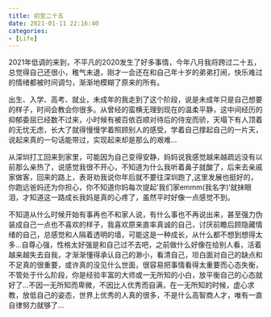 ```yaml
---
title: 初至二十五
date: 2021-01-11 22:16:40
categories:
- [Life]
---
```

2021年低调的来到，不平凡的2020发生了好多事情，今年八月我将跨过二十五，总觉得自己还很小，稚气未退，刚才一会还在和自己年十岁的弟弟打闹，快乐难过的情绪都被时间调匀，渐渐地模糊了原来的所有。
  <!-- more -->
出生、入学、高考、就业，未成年的我走到了这个阶段，说是未成年只是自己想要的样子，时间会教会你很多。从曾经的蛮横无理到现在的温柔平静，这中间经历的抑郁委屈已经数不过来，小时候有被百依百顺对待后的侍宠而骄，天塌下有人顶着的无忧无虑，长大了就得慢慢学着照顾别人的感受，学着自己撑起自己的一片天，说起来真的一句话能带过，实现起来却是那么的艰难...

从深圳打工回来到家里，可能因为自己变得安静，妈妈说我感觉越来越疏远没有以前那么亲热了，说感觉我很不开心，不知道为什么我听着鼻子就酸了，后来去亲戚家做客，回来的路上，表哥劝我说你年后就不要往深圳跑了,这里发展也挺好的，你跑远爸妈还为你担心，你不知道你妈每次提起’我们家emmm(我名字)‘就抹眼泪，才知道这一路成长我妈是真的心疼了，虽然平时好像一点感觉不到。

不知道从什么时候开始有事再也不和家人说，有什么事也不再说出来，甚至强力伪装成自己一点也不喜欢的样子，我喜欢原来直率真诚的自己，讨厌前瞻后顾隐藏情绪的自己，总感觉和人隔着透明的墙，可能这是一种成长，从什么都不想到想得太多...自尊心强，性格太好强是和自己过不去吧，之前做什么好像在给别人看，活着越来越失去自我，才渐渐懂得承认自己的渺小，看清自己，坦白面对自己的缺点和不足真的很重要，或许真的没见什么世面，很容易把事情看得太重要而心态失衡，不管处于什么阶段，你是经验丰富的大师或一无所知的小白，放平衡自己的心态就好了...不因一无所知而卑微，不因比人优秀而自满，在一无所知的时候，虚心求教，放低自己的姿态，世界上优秀的人真的很多，不是什么高智商人才，唯有一直自律努力就够了...

